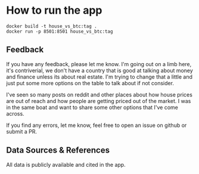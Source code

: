 # How to run the app

```
docker build -t house_vs_btc:tag .
docker run -p 8501:8501 house_vs_btc:tag
```

## Feedback

If you have any feedback, please let me know.
I'm going out on a limb here, it's contriverial, we don't have a country that is good at talking about money and finance unless its about real estate.
I'm trying to change that a little and just put some more options on the table to talk about if not consider.

I've seen so many posts on reddit and other places about how house prices are out of reach and how people are getting priced out of the market.
I was in the same boat and want to share some other options that I've come across.

If you find any errors, let me know, feel free to open an issue on github or submit a PR.

## Data Sources & References

All data is publicly available and cited in the app.


